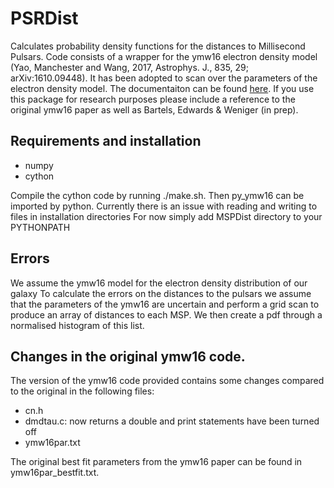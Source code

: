 # PSRDist
Calculates probability density functions for the distances to Millisecond Pulsars.
Code consists of a wrapper for the ymw16 electron density model (Yao, Manchester and Wang, 2017, Astrophys. J., 835, 29; arXiv:1610.09448). It has been adopted to scan over the parameters of the electron density model.
The documentaiton can be found [here](https://tedwards2412.github.io/PSRdist/).
If you use this package for research purposes please include a reference to the original ymw16 paper as well as Bartels, Edwards & Weniger (in prep). 

## Requirements and installation
- numpy
- cython

Compile the cython code by running ./make.sh. Then py_ymw16 can be imported by python.
Currently there is an issue with reading and writing to files in installation directories
For now simply add MSPDist directory to your PYTHONPATH

## Errors
We assume the ymw16 model for the electron density distribution of our galaxy
To calculate the errors on the distances to the pulsars we assume that the
parameters of the ymw16 are uncertain and perform a grid scan to produce an array
of distances to each MSP. We then create a pdf through a normalised histogram of this list.

## Changes in the original ymw16 code.
The version of the ymw16 code provided contains some changes compared to the original in the following files:
- cn.h
- dmdtau.c: now returns a double and print statements have been turned off
- ymw16par.txt

The original best fit parameters from the ymw16 paper can be found in ymw16par_bestfit.txt.
